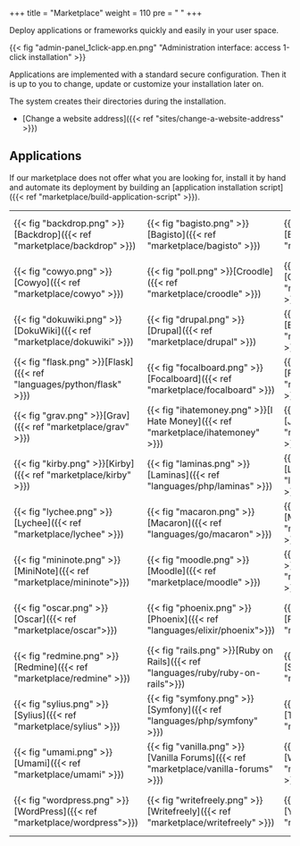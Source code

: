 +++
title = "Marketplace"
weight = 110
pre = "<i class='fas fa-fw fa-store'></i> "
+++

Deploy applications or frameworks quickly and easily in your user space.

{{< fig "admin-panel_1click-app.en.png" "Administration interface: access 1-click installation" >}}

Applications are implemented with a standard secure configuration. Then it is up to you to change, update or customize your installation later on.

The system creates their directories during the installation.

* [Change a website address]({{< ref "sites/change-a-website-address" >}})

## Applications

If our marketplace does not offer what you are looking for, install it by hand and automate its deployment by building an [application installation script]({{< ref "marketplace/build-application-script" >}}).

|||||||
|---|---|---|---|---|---|
|{{< fig "backdrop.png" >}}[Backdrop]({{< ref "marketplace/backdrop" >}})|{{< fig "bagisto.png" >}}[Bagisto]({{< ref "marketplace/bagisto" >}})|{{< fig "bludit.png" >}}[Bludit]({{< ref "marketplace/bludit" >}})|{{< fig "bookstack.png" >}}[Bookstack]({{< ref "marketplace/bookstack" >}})|{{< fig "cakephp.png" >}}[CakePHP]({{< ref "languages/php/cakephp">}})|{{< fig "connecthys.png" >}}[Connecthys]({{< ref "marketplace/connecthys" >}})|
|{{< fig "cowyo.png" >}}[Cowyo]({{< ref "marketplace/cowyo" >}})|{{< fig "poll.png" >}}[Croodle]({{< ref "marketplace/croodle" >}})|{{< fig "cryptpad.png" >}}[CryptPad]({{< ref "marketplace/cryptpad" >}})|{{< fig "dillinger.png" >}}[Dillinger]({{< ref "marketplace/dillinger" >}})|{{< fig "django.png" >}}[Django]({{< ref "languages/python/django">}})|{{< fig "django-cms.png" >}}[Django CMS]({{< ref "marketplace/django-cms" >}})|
|{{< fig "dokuwiki.png" >}}[DokuWiki]({{< ref "marketplace/dokuwiki" >}})|{{< fig "drupal.png" >}}[Drupal]({{< ref "marketplace/drupal" >}})|{{< fig "encryptic.png" >}}[Encryptic]({{< ref "marketplace/encryptic" >}})|{{< fig "etherpad.png" >}}[Etherpad]({{< ref "marketplace/etherpad" >}})|{{< fig "expressjs.png" >}} [Express.js]({{< ref "languages/nodejs/expressjs">}})|{{< fig "flarum.png" >}}[Flarum]({{< ref "marketplace/flarum" >}})|
|{{< fig "flask.png" >}}[Flask]({{< ref "languages/python/flask" >}})|{{< fig "focalboard.png" >}}[Focalboard]({{< ref "marketplace/focalboard" >}})|{{< fig "freshrss.png" >}}[FreshRSS]({{< ref "marketplace/freshrss" >}})|{{< fig "gitea.png" >}}[Gitea]({{< ref "guides/gitea" >}})|{{< fig "gogs.png" >}}[Gogs]({{< ref "marketplace/gogs">}})|{{< fig "gotify.png" >}}[Gotify]({{< ref "marketplace/gotify" >}})|
|{{< fig "grav.png" >}}[Grav]({{< ref "marketplace/grav" >}})|{{< fig "ihatemoney.png" >}}[I Hate Money]({{< ref "marketplace/ihatemoney" >}})|{{< fig "jenkins.png" >}}[Jenkins]({{< ref "marketplace/jenkins" >}})|{{< fig "jirafeau.png" >}}[Jirafeau]({{< ref "marketplace/jirafeau" >}})|{{< fig "joomla.png" >}}[Joomla]({{< ref "marketplace/joomla" >}})|{{< fig "kinto.png" >}}[Kinto]({{< ref "marketplace/kinto">}})|
|{{< fig "kirby.png" >}}[Kirby]({{< ref "marketplace/kirby" >}})|{{< fig "laminas.png" >}}[Laminas]({{< ref "languages/php/laminas" >}})|{{< fig "laravel.png" >}}[Laravel]({{< ref "languages/php/laravel" >}})|{{< fig "leantime.png" >}}[Leantime]({{< ref "marketplace/leantime" >}})|{{< fig "libreqr.png" >}}[LibreQR]({{< ref "marketplace/libreqr" >}})|{{< fig "lstu.png" >}}[Lstu]({{< ref "marketplace/lstu">}})|{{< fig "lychee.png" >}}[Lychee]({{< ref "marketplace/lychee" >}})|
|{{< fig "lychee.png" >}}[Lychee]({{< ref "marketplace/lychee" >}})|{{< fig "macaron.png" >}}[Macaron]({{< ref "languages/go/macaron" >}})|{{< fig "magento.png" >}}[Magento]({{< ref "marketplace/magento" >}})|{{< fig "matomo.png" >}}[Matomo]({{< ref "marketplace/matomo" >}})|{{< fig "mediawiki.png" >}}[MediaWiki]({{< ref "marketplace/mediawiki" >}})|{{< fig "microweber.png" >}}[Microweber]({{< ref "marketplace/microweber">}})|
|{{< fig "mininote.png" >}}[MiniNote]({{< ref "marketplace/mininote">}})|{{< fig "moodle.png" >}}[Moodle]({{< ref "marketplace/moodle" >}})|{{< fig "mytinytodo.png" >}}[myTinyTodo]({{< ref "marketplace/mytinytodo" >}})|{{< fig "nextcloud.png" >}}[Nextcloud]({{< ref "marketplace/nextcloud" >}})|{{< fig "odoo.png" >}}[Odoo]({{< ref "marketplace/odoo" >}})|{{< fig "omeka.png" >}}[Omeka]({{< ref "marketplace/omeka" >}})|
|{{< fig "oscar.png" >}}[Oscar]({{< ref "marketplace/oscar">}})|{{< fig "phoenix.png" >}}[Phoenix]({{< ref "languages/elixir/phoenix">}})|{{< fig "piwigo.png" >}}[Piwigo]({{< ref "marketplace/piwigo" >}})|{{< fig "pluxml.png" >}}[PluXml]({{< ref "marketplace/pluxml" >}})|{{< fig "prestashop.png" >}}[PrestaShop]({{< ref "marketplace/prestashop" >}})|{{< fig "privatebin.png" >}}[PrivateBin]({{< ref "marketplace/privatebin" >}})|
|{{< fig "redmine.png" >}}[Redmine]({{< ref "marketplace/redmine" >}})|{{< fig "rails.png" >}}[Ruby on Rails]({{< ref "languages/ruby/ruby-on-rails">}})|{{< fig "shaarli.png" >}}[Shaarli]({{< ref "marketplace/shaarli" >}})|{{< fig "sinatra.png" >}}[Sinatra]({{< ref "languages/ruby/sinatra" >}})|{{< fig "forum.png" >}}[Spirit]({{< ref "marketplace/spirit" >}})|{{< fig "strapi.png" >}}[Strapi]({{< ref "marketplace/strapi" >}})|
|{{< fig "sylius.png" >}}[Sylius]({{< ref "marketplace/sylius" >}})|{{< fig "symfony.png" >}}[Symfony]({{< ref "languages/php/symfony" >}})|{{< fig "thelia.png" >}}[Thelia]({{< ref "marketplace/thelia" >}})|{{< fig "tiddlywiki.png" >}}[TiddlyWiki]({{< ref "guides/tiddlywiki" >}})|{{< fig "ttrss.png" >}}[Tiny Tiny RSS]({{< ref "marketplace/ttrss" >}})|{{< fig "tnh-framework.png" >}}[TNH Framework]({{< ref "languages/php/tnh-framework" >}})|
|{{< fig "umami.png" >}}[Umami]({{< ref "marketplace/umami" >}})|{{< fig "vanilla.png" >}}[Vanilla Forums]({{< ref "marketplace/vanilla-forums" >}})|{{< fig "wagtail.png" >}}[Wagtail]({{< ref "marketplace/wagtail" >}})|{{< fig "wallabag.png" >}}[wallabag]({{< ref "marketplace/wallabag" >}})|{{< fig "wikijs.png" >}}[Wiki.js]({{< ref "marketplace/wikijs" >}})|{{< fig "woocommerce.png" >}}[WooCommerce]({{< ref "marketplace/woocommerce">}})|
|{{< fig "wordpress.png" >}}[WordPress]({{< ref "marketplace/wordpress">}})|{{< fig "writefreely.png" >}}[Writefreely]({{< ref "marketplace/writefreely" >}})|{{< fig "yellow.png" >}}[Yellow]({{< ref "marketplace/yellow" >}})|{{< fig "yourls.png" >}}[Yourls]({{< ref "marketplace/yourls" >}})|
